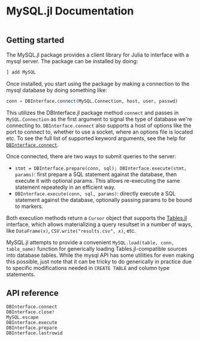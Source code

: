 # MySQL.jl Documentation

```@contents
```

## Getting started

The MySQL.jl package provides a client library for Julia to interface with a mysql server. The package can be installed by doing:

```julia
] add MySQL
```

Once installed, you start using the package by making a connection to the mysql database by doing something like:

```julia
conn = DBInterface.connect(MySQL.Connection, host, user, passwd)
```

This utilizes the DBInterface.jl package method `connect` and passes in `MySQL.Connection` as the first argument to signal the type of database we're connecting to. `DBInterface.connect` also supports a host of options like the port to connect to, whether to use a socket, where an options file is located etc. To see the full list of supported keyword arguments, see the help for [`DBInterface.connect`](@ref).

Once connected, there are two ways to submit queries to the server:

  * `stmt = DBInterface.prepare(conn, sql); DBInterface.execute(stmt, params)`: first prepare a SQL statement against the database, then execute it with optional params. This allows re-executing the same statement repeatedly in an efficient way.
  * `DBInterface.execute(conn, sql, params)`: directly execute a SQL statement against the database, optionally passing params to be bound to markers.

Both execution methods return a `Cursor` object that supports the [Tables.jl](https://juliadata.github.io/Tables.jl/stable/) interface, which allows materializing a query resultset in a number of ways, like `DataFrame(x)`, `CSV.write("results.csv", x)`, etc.

MySQL.jl attempts to provide a convenient `MySQL.load(table, conn, table_name)` function for generically loading Tables.jl-compatible sources into database tables. While the mysql API has some utilities for even making this possible, just note that it can be tricky to do generically in practice due to specific modifications needed in `CREATE TABLE` and column type statements.

## API reference
```@docs
DBInterface.connect
DBInterface.close!
MySQL.escape
DBInterface.execute
DBInterface.prepare
DBInterface.lastrowid
```
